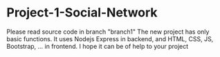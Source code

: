 # Project-1-Social-Network
Please read source code in branch "branch1"
The new project has only basic functions. It uses Nodejs Express in backend, and HTML, CSS, JS, Bootstrap, ... in frontend. I hope it can be of help to your project
